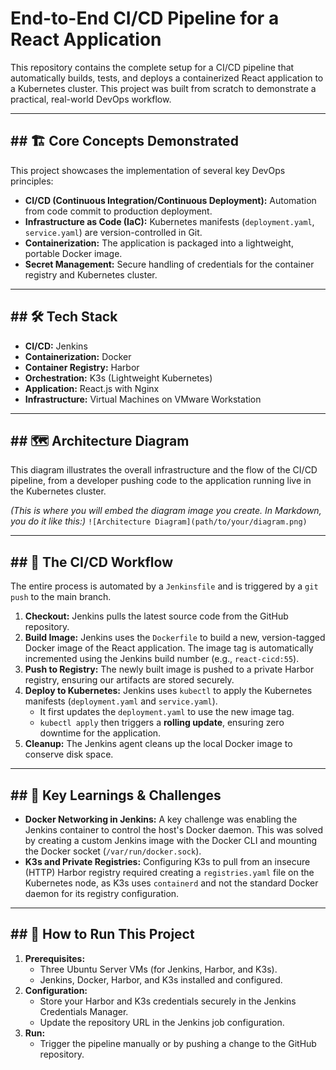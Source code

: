 # End-to-End CI/CD Pipeline for a React Application

This repository contains the complete setup for a CI/CD pipeline that automatically builds, tests, and deploys a containerized React application to a Kubernetes cluster. This project was built from scratch to demonstrate a practical, real-world DevOps workflow.

---

## ## 🏗️ Core Concepts Demonstrated

This project showcases the implementation of several key DevOps principles:
* **CI/CD (Continuous Integration/Continuous Deployment):** Automation from code commit to production deployment.
* **Infrastructure as Code (IaC):** Kubernetes manifests (`deployment.yaml`, `service.yaml`) are version-controlled in Git.
* **Containerization:** The application is packaged into a lightweight, portable Docker image.
* **Secret Management:** Secure handling of credentials for the container registry and Kubernetes cluster.

---

## ## 🛠️ Tech Stack

* **CI/CD:** Jenkins
* **Containerization:** Docker
* **Container Registry:** Harbor
* **Orchestration:** K3s (Lightweight Kubernetes)
* **Application:** React.js with Nginx
* **Infrastructure:** Virtual Machines on VMware Workstation

---

## ## 🗺️ Architecture Diagram

This diagram illustrates the overall infrastructure and the flow of the CI/CD pipeline, from a developer pushing code to the application running live in the Kubernetes cluster.

*(This is where you will embed the diagram image you create. In Markdown, you do it like this:)*
`![Architecture Diagram](path/to/your/diagram.png)`

---

## ## 🚀 The CI/CD Workflow

The entire process is automated by a `Jenkinsfile` and is triggered by a `git push` to the main branch.

1.  **Checkout:** Jenkins pulls the latest source code from the GitHub repository.
2.  **Build Image:** Jenkins uses the `Dockerfile` to build a new, version-tagged Docker image of the React application. The image tag is automatically incremented using the Jenkins build number (e.g., `react-cicd:55`).
3.  **Push to Registry:** The newly built image is pushed to a private Harbor registry, ensuring our artifacts are stored securely.
4.  **Deploy to Kubernetes:** Jenkins uses `kubectl` to apply the Kubernetes manifests (`deployment.yaml` and `service.yaml`).
    * It first updates the `deployment.yaml` to use the new image tag.
    * `kubectl apply` then triggers a **rolling update**, ensuring zero downtime for the application.
5.  **Cleanup:** The Jenkins agent cleans up the local Docker image to conserve disk space.

---

## ## 🔑 Key Learnings & Challenges

* **Docker Networking in Jenkins:** A key challenge was enabling the Jenkins container to control the host's Docker daemon. This was solved by creating a custom Jenkins image with the Docker CLI and mounting the Docker socket (`/var/run/docker.sock`).
* **K3s and Private Registries:** Configuring K3s to pull from an insecure (HTTP) Harbor registry required creating a `registries.yaml` file on the Kubernetes node, as K3s uses `containerd` and not the standard Docker daemon for its registry configuration.

---

## ## 🔧 How to Run This Project

1.  **Prerequisites:**
    * Three Ubuntu Server VMs (for Jenkins, Harbor, and K3s).
    * Jenkins, Docker, Harbor, and K3s installed and configured.
2.  **Configuration:**
    * Store your Harbor and K3s credentials securely in the Jenkins Credentials Manager.
    * Update the repository URL in the Jenkins job configuration.
3.  **Run:**
    * Trigger the pipeline manually or by pushing a change to the GitHub repository.